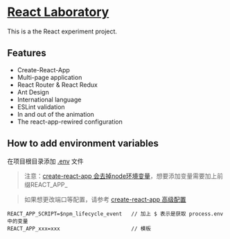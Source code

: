 # [React Laboratory](https://liuzane.github.io/react-laboratory/)
This is a the React experiment project.
## Features
* Create-React-App
* Multi-page application
* React Router & React Redux
* Ant Design
* International language
* ESLint validation
* In and out of the animation
* The react-app-rewired configuration
## How to add environment variables
在项目根目录添加 [.env](https://github.com/liuzane/react-laboratory/blob/master/.env) 文件
> 注意：[create-react-app 会去掉node环境变量](https://www.html.cn/create-react-app/docs/adding-custom-environment-variables/)，想要添加变量需要加上前缀REACT_APP_

> 如果想更改端口等配置，请参考 [create-react-app 高级配置](https://www.html.cn/create-react-app/docs/advanced-configuration/)
```text
REACT_APP_SCRIPT=$npm_lifecycle_event   // 加上 $ 表示是获取 process.env 中的变量
REACT_APP_xxx=xxx                       // 模板
```

